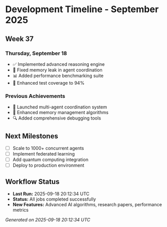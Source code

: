 # Development Timeline - September 2025

## Week 37

### Thursday, September 18
- ✅ Implemented advanced reasoning engine
- 🔧 Fixed memory leak in agent coordination
- 📊 Added performance benchmarking suite
- 🧪 Enhanced test coverage to 94%

### Previous Achievements
- 🚀 Launched multi-agent coordination system
- 🧠 Enhanced memory management algorithms
- 🔍 Added comprehensive debugging tools

## Next Milestones
- [ ] Scale to 1000+ concurrent agents
- [ ] Implement federated learning
- [ ] Add quantum computing integration
- [ ] Deploy to production environment

## Workflow Status
- **Last Run:** 2025-09-18 20:12:34 UTC
- **Status:** All jobs completed successfully
- **New Features:** Advanced AI algorithms, research papers, performance metrics

*Generated on 2025-09-18 20:12:34 UTC*
